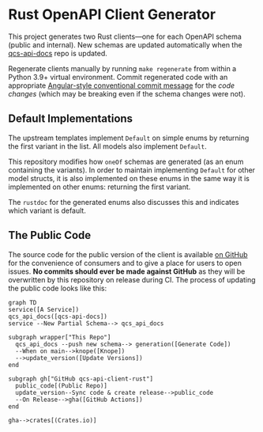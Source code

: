 # Rust OpenAPI Client Generator

This project generates two Rust clients—one for each OpenAPI schema (public and internal). New schemas are updated automatically when the [qcs-api-docs] repo is updated.

Regenerate clients manually by running `make regenerate` from within a Python 3.9+ virtual environment. Commit regenerated code with an appropriate [Angular-style conventional commit message](https://conventionalcommits.org/) for the *code changes* (which may be breaking even if the schema changes were not).

## Default Implementations

The upstream templates implement `Default` on simple enums by returning the first variant in the list. All models also
implement `Default`.

This repository modifies how `oneOf` schemas are generated (as an enum containing the variants). In order to maintain
implementing `Default` for other model structs, it is also implemented on these enums in the same way it is implemented
on other enums: returning the first variant.

The `rustdoc` for the generated enums also discusses this and indicates which variant is default.

## The Public Code

The source code for the public version of the client is available [on GitHub](https://github.com/rigetti/qcs-api-client-rust) for the convenience of consumers and to give a place for users to open issues. **No commits should ever be made against GitHub** as they will be overwritten by this repository on release during CI. The process of updating the public code looks like this:

```mermaid
graph TD
service([A Service])
qcs_api_docs([qcs-api-docs])
service --New Partial Schema--> qcs_api_docs

subgraph wrapper["This Repo"]
  qcs_api_docs --push new schema--> generation([Generate Code])
  --When on main-->knope([Knope])
  -->update_version([Update Versions])
end

subgraph gh["GitHub qcs-api-client-rust"]
  public_code[(Public Repo)]
  update_version--Sync code & create release-->public_code
  --On Release-->gha([GitHub Actions])
end

gha-->crates[(Crates.io)]

```

[qcs-api-docs]: https://gitlab.com/rigetti/qcs/utilities/qcs-api-docs
